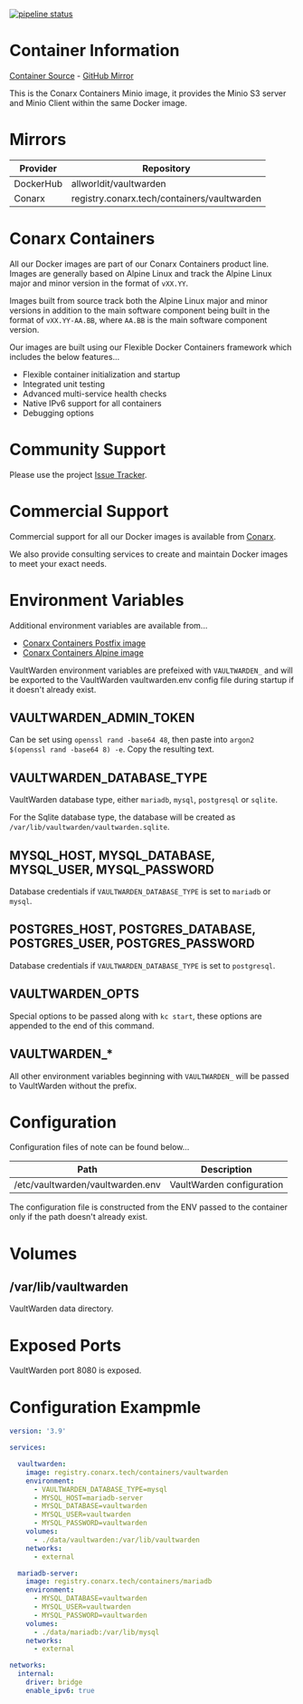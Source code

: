 [![pipeline status](https://gitlab.conarx.tech/containers/vaultwarden/badges/main/pipeline.svg)](https://gitlab.conarx.tech/containers/vaultwarden/-/commits/main)

# Container Information

[Container Source](https://gitlab.conarx.tech/containers/vaultwarden) - [GitHub Mirror](https://github.com/AllWorldIT/containers-vaultwarden)

This is the Conarx Containers Minio image, it provides the Minio S3 server and Minio Client within the same Docker image.



# Mirrors

|  Provider  |  Repository                                 |
|------------|---------------------------------------------|
| DockerHub  | allworldit/vaultwarden                      |
| Conarx     | registry.conarx.tech/containers/vaultwarden |



# Conarx Containers

All our Docker images are part of our Conarx Containers product line. Images are generally based on Alpine Linux and track the
Alpine Linux major and minor version in the format of `vXX.YY`.

Images built from source track both the Alpine Linux major and minor versions in addition to the main software component being
built in the format of `vXX.YY-AA.BB`, where `AA.BB` is the main software component version.

Our images are built using our Flexible Docker Containers framework which includes the below features...

- Flexible container initialization and startup
- Integrated unit testing
- Advanced multi-service health checks
- Native IPv6 support for all containers
- Debugging options



# Community Support

Please use the project [Issue Tracker](https://gitlab.conarx.tech/containers/vaultwarden/-/issues).



# Commercial Support

Commercial support for all our Docker images is available from [Conarx](https://conarx.tech).

We also provide consulting services to create and maintain Docker images to meet your exact needs.



# Environment Variables

Additional environment variables are available from...
* [Conarx Containers Postfix image](https://gitlab.conarx.tech/containers/postfix)
* [Conarx Containers Alpine image](https://gitlab.conarx.tech/containers/alpine)

VaultWarden environment variables are prefeixed with `VAULTWARDEN_` and will be exported to the VaultWarden vaultwarden.env config
file during startup if it doesn't already exist.


## VAULTWARDEN_ADMIN_TOKEN

Can be set using `openssl rand -base64 48`, then paste into `argon2 $(openssl rand -base64 8) -e`. Copy the resulting text.


## VAULTWARDEN_DATABASE_TYPE

VaultWarden database type, either `mariadb`, `mysql`, `postgresql` or `sqlite`.

For the Sqlite database type, the database will be created as `/var/lib/vaultwarden/vaultwarden.sqlite`.

## MYSQL_HOST, MYSQL_DATABASE, MYSQL_USER, MYSQL_PASSWORD

Database credentials if `VAULTWARDEN_DATABASE_TYPE` is set to `mariadb` or `mysql`.

## POSTGRES_HOST, POSTGRES_DATABASE, POSTGRES_USER, POSTGRES_PASSWORD

Database credentials if `VAULTWARDEN_DATABASE_TYPE` is set to `postgresql`.



## VAULTWARDEN_OPTS

Special options to be passed along with `kc start`, these options are appended to the end of this command.


## VAULTWARDEN_*

All other environment variables beginning with `VAULTWARDEN_` will be passed to VaultWarden without the prefix.



# Configuration

Configuration files of note can be found below...

| Path                                                         | Description                                               |
|--------------------------------------------------------------|-----------------------------------------------------------|
| /etc/vaultwarden/vaultwarden.env                             | VaultWarden configuration                                 |

The configuration file is constructed from the ENV passed to the container only if the path doesn't already exist.


# Volumes


## /var/lib/vaultwarden

VaultWarden data directory.



# Exposed Ports

VaultWarden port 8080 is exposed.



# Configuration Exampmle


```yaml
version: '3.9'

services:

  vaultwarden:
    image: registry.conarx.tech/containers/vaultwarden
    environment:
      - VAULTWARDEN_DATABASE_TYPE=mysql
      - MYSQL_HOST=mariadb-server
      - MYSQL_DATABASE=vaultwarden
      - MYSQL_USER=vaultwarden
      - MYSQL_PASSWORD=vaultwarden
    volumes:
      - ./data/vaultwarden:/var/lib/vaultwarden
    networks:
      - external

  mariadb-server:
    image: registry.conarx.tech/containers/mariadb
    environment:
      - MYSQL_DATABASE=vaultwarden
      - MYSQL_USER=vaultwarden
      - MYSQL_PASSWORD=vaultwarden
    volumes:
      - ./data/mariadb:/var/lib/mysql
    networks:
      - external

networks:
  internal:
    driver: bridge
    enable_ipv6: true
```